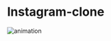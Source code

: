 # Instagram-clone

  ![animation](https://user-images.githubusercontent.com/62677231/85490245-cbb4a180-b5a7-11ea-9294-fd1007f939d6.gif)

